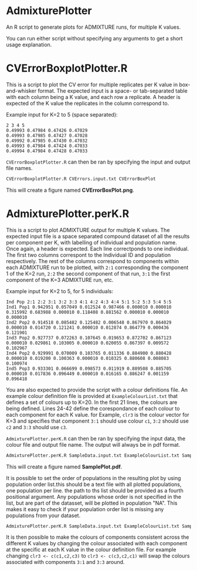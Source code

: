 # AdmixturePlotter
An R script to generate plots for ADMIXTURE runs, for multiple K values. 

You can run either script without specifying any arguments to get a short usage explanation.

# CVErrorBoxplotPlotter.R
This is a script to plot the CV error for multiple replicates per K value in box-and-whisker format. The expected input is a space- or 
tab-separated table with each column being a K value, and each row a replicate. A header is expected of the K value the replicates in 
the column correspond to.

Example input for K=2 to 5 (space separated):
```
2 3 4 5
0.49993 0.47984 0.47426 0.47029
0.49993 0.47985 0.47427 0.47028
0.49992 0.47985 0.47430 0.47032
0.49993 0.47984 0.47424 0.47033
0.49994 0.47984 0.47428 0.47033
```

`CVErrorBoxplotPlotter.R` can then be ran by specifying the input and output file names.
```bash
CVErrorBoxplotPlotter.R CVErrors.input.txt CVErrorBoxPlot
```
This will create a figure named **CVErrorBoxPlot.png**.

# AdmixturePlotter.perK.R
This is a script to plot ADMIXTURE output for multiple K values.  The expected input file is a space separated compound dataset of all 
the results per component per K, with labelling of individual and population name. Once again, a header is expected. Each line 
correctponds to one individual. The first two columns correspont to the Individual ID and population respectively. The rest of the columns 
correspond to components within each ADMIXTURE run to be plotted, with `2:1` corresponding the component 1 of the K=2 run, `2:2` the 
second component of that run, `3:1` the first component of the K=3 ADMIXTURE run, etc. 

Example input for K=2 to 5, for 5 individuals:
```
Ind Pop 2:1 2:2 3:1 3:2 3:3 4:1 4:2 4:3 4:4 5:1 5:2 5:3 5:4 5:5
Ind1 Pop1 0.942951 0.057049 0.012524 0.987466 0.000010 0.000010 0.315992 0.683988 0.000010 0.118408 0.881562 0.000010 0.000010 0.000010
Ind2 Pop2 0.914518 0.085482 0.125482 0.006548 0.867970 0.864029 0.000010 0.014720 0.121241 0.000010 0.012874 0.864779 0.000436 0.121901
Ind3 Pop2 0.927737 0.072263 0.107645 0.019653 0.872702 0.867123 0.000010 0.029861 0.103005 0.000010 0.020055 0.867397 0.009572 0.102967
Ind4 Pop2 0.929991 0.070009 0.103765 0.011336 0.884900 0.880428 0.000010 0.019200 0.100363 0.000010 0.010325 0.880608 0.008083 0.100974
Ind5 Pop3 0.933301 0.066699 0.098573 0.011919 0.889508 0.885705 0.000010 0.017836 0.096449 0.000010 0.016165 0.886247 0.001159 0.096418
```

You are also expected to provide the script with a colour definitions file. An example colour definition file is provided at 
`ExampleColourList.txt` that defines a set of colours up to K=20. In the first 21 lines, the colours are being defined. Lines 24-42 
define the corespondance of each colour to each component for each K value. for Example, `clr3` is the colour vector for K=3 and 
specifies that component `3:1` should use colour `c1`, `3:2` should use `c2` and `3:3` should use `c3`. 

`AdmixturePlotter.perK.R` can then be ran by specifying the input data, the colour file and output file name. The output will always be 
in pdf format.

```bash
AdmixturePlotter.perK.R SampleData.input.txt ExampleColourList.txt SamplePlot
```
This will create a figure named **SamplePlot.pdf**.

It is possible to set the order of populations in the resulting plot by using population order list.this should be a text file with all 
plotted populations, one population per line. the path to ths list should be provided as a fourth positional argument. Any populations whose order is not specified in the list, but are part of the datasset, will be plotted in population "NA". This makes it easy to check if your population order list is missing any populations from your dataset. 

```bash
AdmixturePlotter.perK.R SampleData.input.txt ExampleColourList.txt SamplePlot PopOrder.txt
```

It is then possible to make the colours of components consistent across the different K values by changing the colour associated with 
each component at the specific at each K value in the colour definition file. For example changing `clr3 <- c(c1,c2,c3)` to `clr3 <- c(c3,c2,c1)` will swap the colours associated with components `3:1` and `3:3` around.
